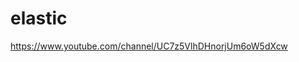 # elastic

https://www.youtube.com/channel/UC7z5VlhDHnorjUm6oW5dXcw

<!-- 1. filebeat
2. filebeat + elastcksearch
3. install osquery agent on laptop
4. filebeat + elasticsearch + osquery
5. fleetdm 
6. kibana 
7. siem -->
